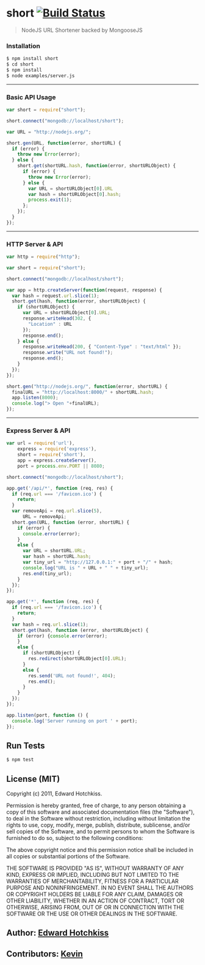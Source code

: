 
# short [![Build Status](https://secure.travis-ci.org/edwardhotchkiss/short.png)](http://travis-ci.org/edwardhotchkiss/short)

> NodeJS URL Shortener backed by MongooseJS

### Installation

```bash
$ npm install short
$ cd short
$ npm install
$ node examples/server.js
```
***

### Basic API Usage

```javascript
var short = require("short");

short.connect("mongodb://localhost/short");

var URL = "http://nodejs.org/";

short.gen(URL, function(error, shortURL) {
  if (error) {
    throw new Error(error);
  } else {
    short.get(shortURL.hash, function(error, shortURLObject) {
      if (error) {
        throw new Error(error);
      } else {
        var URL = shortURLObject[0].URL
        var hash = shortURLObject[0].hash;
        process.exit(1);
      };
    });
  }
});
```
***

### HTTP Server & API

```javascript
var http = require("http");

var short = require("short");

short.connect("mongodb://localhost/short");

var app = http.createServer(function(request, response) {
  var hash = request.url.slice(1);
  short.get(hash, function(error, shortURLObject) {
    if (shortURLObject) {
      var URL = shortURLObject[0].URL;
      response.writeHead(302, {
        "Location" : URL
      });
      response.end();
    } else {
      response.writeHead(200, { "Content-Type" : "text/html" });
      response.write("URL not found!");
      response.end();
    }
  });
});

short.gen("http://nodejs.org/", function(error, shortURL) {
  finalURL = "http://localhost:8000/" + shortURL.hash;
  app.listen(8000);
  console.log("> Open "+finalURL);
});
```
***

### Express Server & API
```javascript
var url = require('url'),
    express = require('express'),
    short = require('short'),
    app = express.createServer(),
    port = process.env.PORT || 8080;

short.connect("mongodb://localhost/short");

app.get('/api/*', function (req, res) {
  if (req.url === '/favicon.ico') {
    return;
  }
  var removeApi = req.url.slice(5),
      URL = removeApi;
  short.gen(URL, function (error, shortURL) {
    if (error) {
      console.error(error);
    } 
    else {
      var URL = shortURL.URL;
      var hash = shortURL.hash;
      var tiny_url = "http://127.0.0.1:" + port + "/" + hash;
      console.log("URL is " + URL + " " + tiny_url);
      res.end(tiny_url);
    }
  });
});

app.get('*', function (req, res) {
  if (req.url === '/favicon.ico') {
    return;
  }
  var hash = req.url.slice(1);
  short.get(hash, function (error, shortURLObject) {
    if (error) {console.error(error);
    } 
    else {
      if (shortURLObject) {
        res.redirect(shortURLObject[0].URL);
      } 
      else {
        res.send('URL not found!', 404);
        res.end();
      }
    }
  });
});

app.listen(port, function () {
  console.log('Server running on port ' + port);
});

```

## Run Tests

``` bash
$ npm test
```

## License (MIT)

Copyright (c) 2011, Edward Hotchkiss.

Permission is hereby granted, free of charge, to any person obtaining
a copy of this software and associated documentation files (the
"Software"), to deal in the Software without restriction, including
without limitation the rights to use, copy, modify, merge, publish,
distribute, sublicense, and/or sell copies of the Software, and to
permit persons to whom the Software is furnished to do so, subject to
the following conditions:

The above copyright notice and this permission notice shall be
included in all copies or substantial portions of the Software.

THE SOFTWARE IS PROVIDED "AS IS", WITHOUT WARRANTY OF ANY KIND,
EXPRESS OR IMPLIED, INCLUDING BUT NOT LIMITED TO THE WARRANTIES OF
MERCHANTABILITY, FITNESS FOR A PARTICULAR PURPOSE AND
NONINFRINGEMENT. IN NO EVENT SHALL THE AUTHORS OR COPYRIGHT HOLDERS BE
LIABLE FOR ANY CLAIM, DAMAGES OR OTHER LIABILITY, WHETHER IN AN ACTION
OF CONTRACT, TORT OR OTHERWISE, ARISING FROM, OUT OF OR IN CONNECTION
WITH THE SOFTWARE OR THE USE OR OTHER DEALINGS IN THE SOFTWARE.

## Author: [Edward Hotchkiss][0]
## Contributors: [Kevin][1]

[0]: http://ingklabs.com/
[1]: http://github.com/thinkroth/
